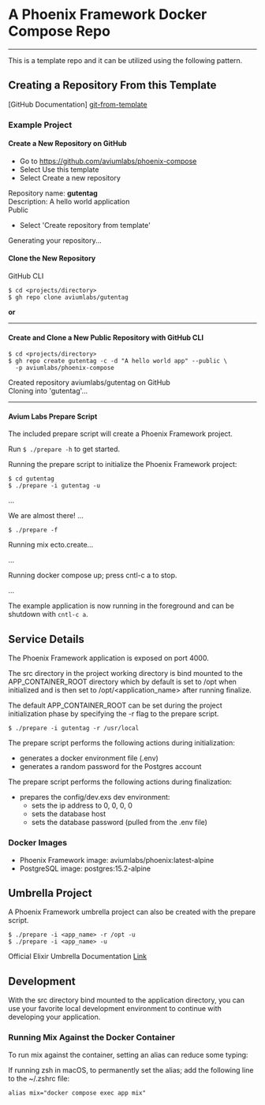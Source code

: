 A Phoenix Framework Docker Compose Repo
=======================================

---

This is a template repo and it can be utilized using the following pattern. 

Creating a Repository From this Template
----------------------------------------

[GitHub Documentation] [git-from-template]


### Example Project

#### Create a New Repository on GitHub

- Go to https://github.com/aviumlabs/phoenix-compose
- Select Use this template
- Select Create a new repository

Repository name: __gutentag__<br />
Description: A hello world application<br />
Public<br />

- Select 'Create repository from template'

Generating your repository...

#### Clone the New Repository

GitHub CLI

    $ cd <projects/directory>
    $ gh repo clone aviumlabs/gutentag

__or__

---

#### Create and Clone a New Public Repository with GitHub CLI

    $ cd <projects/directory>
    $ gh repo create gutentag -c -d "A hello world app" --public \
      -p aviumlabs/phoenix-compose 

Created repository aviumlabs/gutentag on GitHub<br />
Cloning into 'gutentag'...<br />

---

#### Avium Labs Prepare Script

The included prepare script will create a Phoenix Framework project. 

Run `$ ./prepare -h` to get started.

Running the prepare script to initialize the Phoenix Framework project:

    $ cd gutentag
    $ ./prepare -i gutentag -u

...

We are almost there! ...

    $ ./prepare -f
    
Running mix ecto.create...

...

Running docker compose up; press cntl-c a to stop.

...


The example application is now running in the foreground and can be shutdown 
with `cntl-c a`.

Service Details
---------------

The Phoenix Framework application is exposed on port 4000. 

The src directory in the project working directory is bind mounted to the 
APP\_CONTAINER\_ROOT directory which by default is set to /opt when initialized
and is then set to /opt/\<application\_name\> after running finalize.

The default APP\_CONTAINER\_ROOT can be set during the project initialization 
phase by specifying the -r flag to the prepare script.

    $ ./prepare -i gutentag -r /usr/local

The prepare script performs the following actions during initialization:
- generates a docker environment file (.env)
- generates a random password for the Postgres account 

The prepare script performs the following actions during finalization:
- prepares the config/dev.exs dev environment:
  - sets the ip address to 0, 0, 0, 0
  - sets the database host
  - sets the database password (pulled from the .env file)


### Docker Images
- Phoenix Framework image: aviumlabs/phoenix:latest-alpine 
- PostgreSQL image: postgres:15.2-alpine 

Umbrella Project
----------------
A Phoenix Framework umbrella project can also be created with the prepare 
script. 

    $ ./prepare -i <app_name> -r /opt -u
    $ ./prepare -i <app_name> -u

Official Elixir Umbrella Documentation 
[Link](https://elixir-lang.org/getting-started/mix-otp/dependencies-and-umbrella-projects.html)

Development
-----------
With the src directory bind mounted to the application directory, you can use 
your favorite local development environment to continue with developing 
your application.

### Running Mix Against the Docker Container
To run mix against the container, setting an alias can reduce some typing:

If running zsh in macOS, to permanently set the alias; add the following 
line to the ~/.zshrc file:

    alias mix="docker compose exec app mix"

[git-from-template]: https://docs.github.com/en/repositories/creating-and-managing-repositories/creating-a-repository-from-a-template
